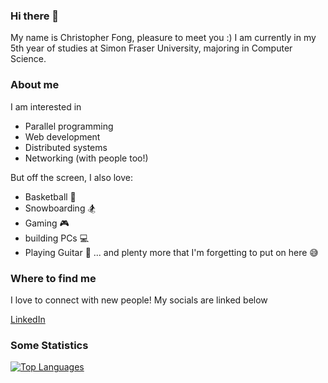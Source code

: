 ### Hi there 👋

My name is Christopher Fong, pleasure to meet you :) I am currently in my 5th year of studies at Simon Fraser University, majoring in Computer Science. 

### About me
I am interested in
- Parallel programming
- Web development
- Distributed systems
- Networking (with people too!)

But off the screen, I also love:
- Basketball 🏀
- Snowboarding 🏂
- Gaming 🎮
- building PCs 💻
- Playing Guitar 🎸
... and plenty more that I'm forgetting to put on here 😅

### Where to find me
I love to connect with new people! My socials are linked below

[LinkedIn](https://www.linkedin.com/in/chrisfong604/)

### Some Statistics

[![Top Languages](https://github-readme-stats.vercel.app/api/top-langs/?username=ChrisFong604&hide=html)](https://github.com/anuraghazra/github-readme-stats)
